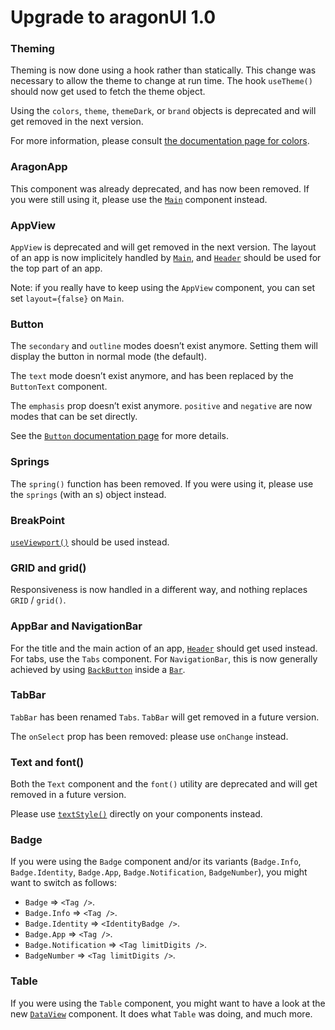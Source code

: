 # Upgrade to aragonUI 1.0

### Theming

Theming is now done using a hook rather than statically. This change was necessary to allow the theme to change at run time. The hook `useTheme()` should now get used to fetch the theme object.

Using the `colors`, `theme`, `themeDark`, or `brand` objects is deprecated and will get removed in the next version.

For more information, please consult [the documentation page for colors](https://ui.aragon.org/colors/).

### AragonApp

This component was already deprecated, and has now been removed. If you were still using it, please use the [`Main`](https://ui.aragon.org/main/) component instead.

### AppView

`AppView` is deprecated and will get removed in the next version. The layout of an app is now implicitely handled by [`Main`](https://ui.aragon.org/main/), and [`Header`](https://ui.aragon.org/header/) should be used for the top part of an app.

Note: if you really have to keep using the `AppView` component, you can set set `layout={false}` on `Main`.

### Button

The `secondary` and `outline` modes doesn’t exist anymore. Setting them will display the button in normal mode (the default).

The `text` mode doesn’t exist anymore, and has been replaced by the `ButtonText` component.

The `emphasis` prop doesn’t exist anymore. `positive` and `negative` are now modes that can be set directly.

See the [`Button` documentation page](https://ui.aragon.org/button/) for more details.

### Springs

The `spring()` function has been removed. If you were using it, please use the `springs` (with an s) object instead.

### BreakPoint

[`useViewport()`](https://ui.aragon.org/viewport/) should be used instead.

### GRID and grid()

Responsiveness is now handled in a different way, and nothing replaces `GRID` / `grid()`.

### AppBar and NavigationBar

For the title and the main action of an app, [`Header`](http://ui.aragon.org/header/) should get used instead. For tabs, use the `Tabs` component. For `NavigationBar`, this is now generally achieved by using [`BackButton`](http://ui.aragon.org/back-button/) inside a [`Bar`](http://ui.aragon.org/bar/).

### TabBar

`TabBar` has been renamed `Tabs`. `TabBar` will get removed in a future version.

The `onSelect` prop has been removed: please use `onChange` instead.

### Text and font()

Both the `Text` component and the `font()` utility are deprecated and will get removed in a future version.

Please use [`textStyle()`](https://ui.aragon.org/text-styles/) directly on your components instead.

### Badge

If you were using the `Badge` component and/or its variants (`Badge.Info`, `Badge.Identity`, `Badge.App`, `Badge.Notification`, `BadgeNumber`), you might want to switch as follows:

- `Badge` => `<Tag />`.
- `Badge.Info` => `<Tag />`.
- `Badge.Identity` => `<IdentityBadge />`.
- `Badge.App` => `<Tag />`.
- `Badge.Notification` => `<Tag limitDigits />`.
- `BadgeNumber` => `<Tag limitDigits />`.

### Table

If you were using the `Table` component, you might want to have a look at the new [`DataView`](https://ui.aragon.org/data-view/) component. It does what `Table` was doing, and much more.
